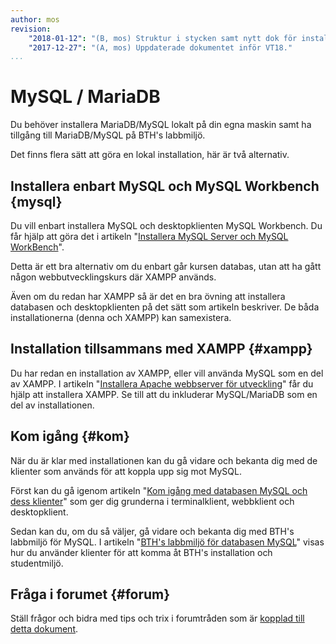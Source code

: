 ```yaml
---
author: mos
revision:
    "2018-01-12": "(B, mos) Struktur i stycken samt nytt dok för installation utan XAMPP."
    "2017-12-27": "(A, mos) Uppdaterade dokumentet inför VT18."
...
```

MySQL / MariaDB
==================================

Du behöver installera MariaDB/MySQL lokalt på din egna maskin samt ha tillgång till MariaDB/MySQL på BTH's labbmiljö.

Det finns flera sätt att göra en lokal installation, här är två alternativ.



Installera enbart MySQL och MySQL Workbench {mysql}
----------------------------------

Du vill enbart installera MySQL och desktopklienten MySQL Workbench. Du får hjälp att göra det i artikeln "[Installera MySQL Server och MySQL WorkBench](kunskap/installera-mysql-server-och-mysql-workbench)".

Detta är ett bra alternativ om du enbart går kursen databas, utan att ha gått någon webbutvecklingskurs där XAMPP används.

Även om du redan har XAMPP så är det en bra övning att installera databasen och desktopklienten på det sätt som artikeln beskriver. De båda installationerna (denna och XAMPP) kan samexistera.



Installation tillsammans med XAMPP {#xampp}
----------------------------------

Du har redan en installation av XAMPP, eller vill använda MySQL som en del av XAMPP. I artikeln "[Installera Apache webbserver för utveckling](kunskap/installera-apache-webbserver-for-utveckling)" får du hjälp att installera XAMPP. Se till att du inkluderar MySQL/MariaDB som en del av installationen.



Kom igång {#kom}
----------------------------------

När du är klar med installationen kan du gå vidare och bekanta dig med de klienter som används för att koppla upp sig mot MySQL.

Först kan du gå igenom artikeln "[Kom igång med databasen MySQL och dess klienter](kunskap/kom-igang-med-databasen-mysql-och-dess-klienter)" som ger dig grunderna i terminalklient, webbklient och desktopklient.

Sedan kan du, om du så väljer, gå vidare och bekanta dig med BTH's labbmiljö för MySQL. I artikeln "[BTH's labbmiljö för databasen MySQL](kunskap/bth-s-labbmiljo-for-databasen-mysql)" visas hur du använder klienter för att komma åt BTH's installation och studentmiljö.



Fråga i forumet {#forum}
----------------------------------

Ställ frågor och bidra med tips och trix i forumtråden som är [kopplad till detta dokument](t/7186).
